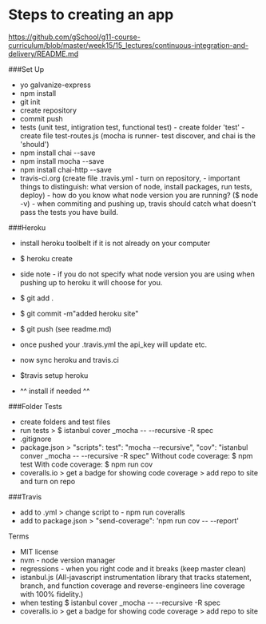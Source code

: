 # Steps to creating an app

https://github.com/gSchool/g11-course-curriculum/blob/master/week15/15_lectures/continuous-integration-and-delivery/README.md

###Set Up
* yo galvanize-express
* npm install
* git init
* create repository
* commit push
* tests (unit test, intigration test, functional test) - create folder 'test' - create file test-routes.js (mocha is runner- test discover, and chai is the 'should')
* npm install chai --save
* npm install mocha --save
* npm install chai-http --save
* travis-ci.org (create file .travis.yml - turn on repository, - important things to distinguish: what version of node, install packages, run tests, deploy) - how do you know what node version you are running? ($ node -v) - when commiting and pushing up, travis should catch what doesn't pass the tests you have build.

###Heroku
* install heroku toolbelt if it is not already on your computer
* $ heroku create <new name>
* side note - if you do not specify what node version you are using when pushing up to heroku it will choose for you.
* $ git add .
* $ git commit -m"added heroku site"
* $ git push (see readme.md)
* once pushed your .travis.yml the api_key will update etc.

* now sync heroku and travis.ci
* $travis setup heroku
* ^^ install if needed ^^

###Folder Tests
* create folders and test files
* run tests > $ istanbul cover _mocha -- --recursive -R spec
* .gitignore
* package.json >
"scripts": test": "mocha --recursive",
"cov": "istanbul conver _mocha -- --recursive -R spec"
Without code coverage:
$ npm test <this now works shorter syntax>
With code coverage:
$ npm run cov
* coveralls.io > get a badge for showing code coverage > add repo to site and turn on repo

###Travis
* add to .yml > change script to - npm run coveralls
* add to package.json >
"send-coverage": 'npm run cov -- --report'



Terms
* MIT license
* nvm - node version manager
* regressions - when you right code and it breaks (keep master clean)
* istanbul.js (All-javascript instrumentation library that tracks statement, branch, and function coverage and reverse-engineers line coverage with 100% fidelity.)
* when testing $ istanbul cover _mocha -- --recursive -R spec
* coveralls.io > get a badge for showing code coverage > add repo to site

